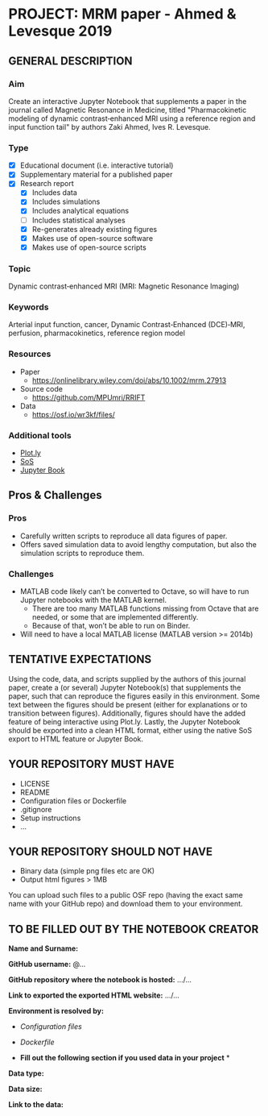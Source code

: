 # PROJECT: MRM paper - Ahmed & Levesque 2019

## GENERAL DESCRIPTION 
### Aim
Create an interactive Jupyter Notebook that supplements a paper in the journal called Magnetic Resonance in Medicine, titled "Pharmacokinetic modeling of dynamic contrast‐enhanced MRI using a reference region and input function tail" by authors Zaki Ahmed, Ives R. Levesque.

### Type	
* [x] Educational document (i.e. interactive tutorial) 
* [x] Supplementary material for a published paper  
* [x] Research report 
  * [x] Includes data 
  * [x] Includes simulations
  * [x] Includes analytical equations 
  * [ ] Includes statistical analyses
  * [x] Re-generates already existing figures 
  * [x] Makes use of open-source software 
  * [x] Makes use of open-source scripts

### Topic
Dynamic contrast‐enhanced MRI (MRI: Magnetic Resonance Imaging)

### Keywords 
Arterial input function, cancer, Dynamic Contrast‐Enhanced (DCE)‐MRI, perfusion, pharmacokinetics, reference region model

### Resources
* Paper
  * https://onlinelibrary.wiley.com/doi/abs/10.1002/mrm.27913
* Source code
  * https://github.com/MPUmri/RRIFT 
* Data
  * https://osf.io/wr3kf/files/ 

### Additional tools

* [Plot.ly](https://plot.ly)
* [SoS](https://vatlab.github.io/)
* [Jupyter Book](https://jupyter.org/jupyter-book/intro.html)

## Pros & Challenges   

### Pros
* Carefully written scripts to reproduce all data figures of paper.
* Offers saved simulation data to avoid lengthy computation, but also the simulation scripts to reproduce them.

### Challenges
* MATLAB code likely can’t be converted to Octave, so will have to run Jupyter notebooks with the MATLAB kernel.
  * There are too many MATLAB functions missing from Octave that are needed, or some that are implemented differently.
  * Because of that, won’t be able to run on Binder.
* Will need to have a local MATLAB license (MATLAB  version >= 2014b)

## TENTATIVE EXPECTATIONS  

Using the code, data, and scripts supplied by the authors of this journal paper, create a (or several) Jupyter Notebook(s) that supplements the paper, such that can reproduce the figures easily in this environment. Some text between the figures should be present (either for explanations or to transition between figures). Additionally, figures should have the 
added feature of being interactive using Plot.ly. Lastly, the Jupyter Notebook should be exported into a clean HTML format, either using the native SoS export to HTML feature or Jupyter Book.

## YOUR REPOSITORY MUST HAVE 
* LICENSE 
* README
* Configuration files or Dockerfile 
* .gitignore
* Setup instructions
* … 

## YOUR REPOSITORY SHOULD NOT HAVE 
* Binary data (simple png files etc are OK) 
* Output html figures > 1MB 

You can upload such files to a public OSF repo (having the exact same name with your GitHub repo) and download them to your environment. 

## TO BE FILLED OUT BY THE NOTEBOOK CREATOR 

**Name and Surname:** 

**GitHub username:** @... 

**GitHub repository where the notebook is hosted:**  .../...

**Link to exported the exported HTML website:**  .../...

**Environment is resolved by:** 
* *Configuration files*
* *Dockerfile*

* **Fill out the following section if you used data in your project** * 

**Data type:**

**Data size:** 
 
**Link to the data:**
